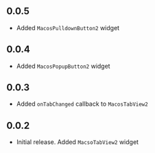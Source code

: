 
## 0.0.5

 * Added `MacosPulldownButton2` widget

## 0.0.4

 * Added `MacosPopupButton2` widget

## 0.0.3

 * Added `onTabChanged` callback to `MacosTabView2`

## 0.0.2

* Initial release. Added `MacsoTabView2` widget

